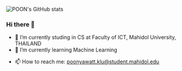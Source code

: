 ![POON's GitHub stats](https://github-readme-stats.vercel.app/api?username=pnwttklm&show_icons=true&bg_color=00000000)
### Hi there 👋

<!--
**pnwttklm/pnwttklm** is a ✨ _special_ ✨ repository because its `README.md` (this file) appears on your GitHub profile.

Here are some ideas to get you started:
-->
- 🔭 I’m currently studing in CS at Faculty of ICT, Mahidol University, THAILAND
- 🌱 I’m currently learning Machine Learning
<!-- - 👯 I’m looking to collaborate on ...
<!-- - 🤔 I’m looking for help with ...
<!-- - 💬 Ask me about ...-->
- 📫 How to reach me: poonyawatt.klu@student.mahidol.edu
<!-- - 😄 Pronouns: ...
<!-- - ⚡ Fun fact: ...
